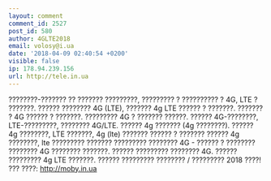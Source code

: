 ```yaml
---
layout: comment
comment_id: 2527
post_id: 580
author: 4GLTE2018
email: volosy@i.ua
date: '2018-04-09 02:40:54 +0200'
visible: false
ip: 178.94.239.156
url: http://tele.in.ua
---
```

????????-??????? ?? ??????? ?????????, ????????? ? ?????????? ? 4G, LTE ? ???????. ?????? ???????? 4G (LTE), ??????? 4g LTE ?????? ? ???????. ??????? ? 4G ?????? ? ???????. ????????? 4G ? ??????? ??????. ?????? 4G-????????, LTE-?????????, ???????? 4G/LTE. ?????? 4g ??????? (4g ????????). ?????? 4g ????????, LTE ???????, 4g (lte) ??????? ?????? ? ??????? ?????? 4g ????????, lte ????????? ??????? ????????? ???????? 4G - ?????? ? ???????? ???????? 4G ???????? ???????. ?????? ????????? ???????? 4G. ?????? ????????? 4g LTE ???????. ?????? ????????? ???????? / ????????? 2018 ????! ??? ????: http://moby.in.ua
